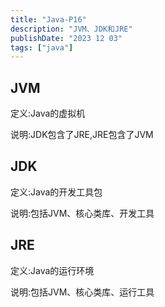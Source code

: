```yaml
---
title: "Java-P16"
description: "JVM、JDK和JRE"
publishDate: "2023 12 03"
tags: ["java"]
---
```


## JVM
定义:Java的虚拟机

说明:JDK包含了JRE,JRE包含了JVM

## JDK
定义:Java的开发工具包

说明:包括JVM、核心类库、开发工具

## JRE
定义:Java的运行环境

说明:包括JVM、核心类库、运行工具

